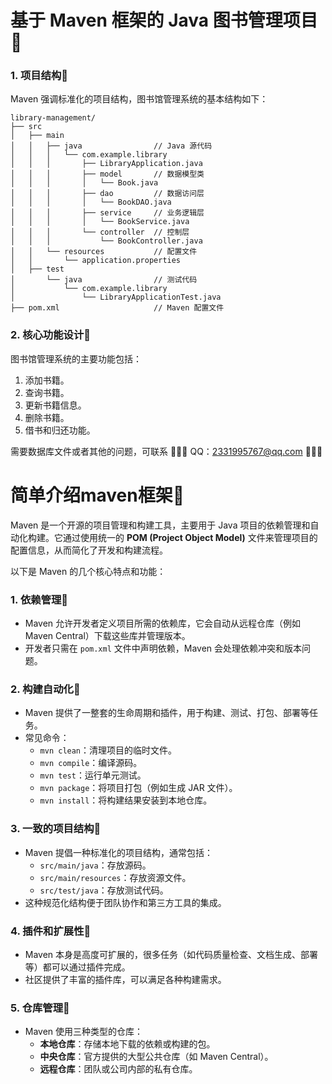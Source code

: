 

# 基于 Maven 框架的  Java  图书管理项目📌

### 1. **项目结构**🎈

Maven 强调标准化的项目结构，图书馆管理系统的基本结构如下：

```
library-management/
├── src
│   ├── main
│   │   ├── java                // Java 源代码
│   │   │   └── com.example.library
│   │   │       ├── LibraryApplication.java
│   │   │       ├── model       // 数据模型类
│   │   │       │   └── Book.java
│   │   │       ├── dao         // 数据访问层
│   │   │       │   └── BookDAO.java
│   │   │       ├── service     // 业务逻辑层
│   │   │       │   └── BookService.java
│   │   │       └── controller  // 控制层
│   │   │           └── BookController.java
│   │   └── resources           // 配置文件
│   │       └── application.properties
│   ├── test
│       └── java                // 测试代码
│           └── com.example.library
│               └── LibraryApplicationTest.java
├── pom.xml                     // Maven 配置文件
```

### 2. **核心功能设计**🎈

图书馆管理系统的主要功能包括：

1. 添加书籍。
2. 查询书籍。
3. 更新书籍信息。
4. 删除书籍。
5. 借书和归还功能。


需要数据库文件或者其他的问题，可联系 🍥🍥🍥 QQ：2331995767@qq.com  🍥🍥🍥

# 简单介绍maven框架📌

Maven 是一个开源的项目管理和构建工具，主要用于 Java 项目的依赖管理和自动化构建。它通过使用统一的 **POM (Project Object Model)** 文件来管理项目的配置信息，从而简化了开发和构建流程。

以下是 Maven 的几个核心特点和功能：

### 1. **依赖管理**🎈

- Maven 允许开发者定义项目所需的依赖库，它会自动从远程仓库（例如 Maven Central）下载这些库并管理版本。
- 开发者只需在 `pom.xml` 文件中声明依赖，Maven 会处理依赖冲突和版本问题。

### 2. **构建自动化**🎈

- Maven 提供了一整套的生命周期和插件，用于构建、测试、打包、部署等任务。
- 常见命令：
  - `mvn clean`：清理项目的临时文件。
  - `mvn compile`：编译源码。
  - `mvn test`：运行单元测试。
  - `mvn package`：将项目打包（例如生成 JAR 文件）。
  - `mvn install`：将构建结果安装到本地仓库。

### 3. **一致的项目结构**🎈

- Maven 提倡一种标准化的项目结构，通常包括：
  - `src/main/java`：存放源码。
  - `src/main/resources`：存放资源文件。
  - `src/test/java`：存放测试代码。
- 这种规范化结构便于团队协作和第三方工具的集成。

### 4. **插件和扩展性**🎈

- Maven 本身是高度可扩展的，很多任务（如代码质量检查、文档生成、部署等）都可以通过插件完成。
- 社区提供了丰富的插件库，可以满足各种构建需求。

### 5. **仓库管理**🎈

- Maven 使用三种类型的仓库：
  - **本地仓库**：存储本地下载的依赖或构建的包。
  - **中央仓库**：官方提供的大型公共仓库（如 Maven Central）。
  - **远程仓库**：团队或公司内部的私有仓库。

